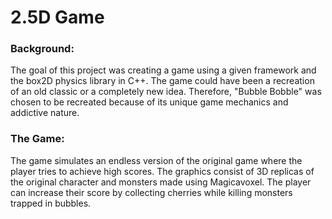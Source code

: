 # 2.5D Game

### Background:

The goal of this project was creating a game using a given framework and the box2D physics library in C++. The game could have been a recreation of an old classic or a completely new idea. Therefore, "Bubble Bobble" was chosen to be recreated because of its unique game mechanics and addictive nature.

### The Game:

The game simulates an endless version of the original game where the player tries to achieve high scores. The graphics consist of 3D replicas of the original character and monsters made using Magicavoxel. The player can increase their score by collecting cherries while killing monsters trapped in bubbles.

